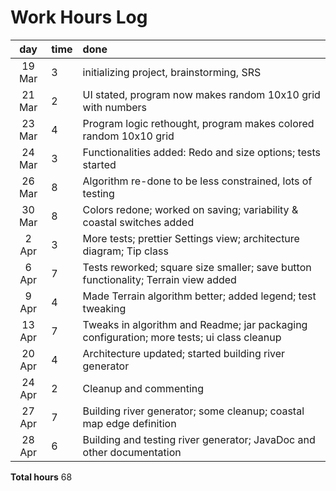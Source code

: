 # Work Hours Log

| day | time | done  |
| :----:|:-----| :-----|
| 19 Mar | 3 | initializing project, brainstorming, SRS |
| 21 Mar | 2 | UI stated, program now makes random 10x10 grid with numbers |
| 23 Mar | 4 | Program logic rethought, program makes colored random 10x10 grid |
| 24 Mar | 3 | Functionalities added: Redo and size options; tests started |
| 26 Mar | 8 | Algorithm re-done to be less constrained, lots of testing |
| 30 Mar | 8 | Colors redone; worked on saving; variability & coastal switches added |
| 2 Apr | 3 | More tests; prettier Settings view; architecture diagram; Tip class |
| 6 Apr | 7 | Tests reworked; square size smaller; save button functionality; Terrain view added |
| 9 Apr | 4 | Made Terrain algorithm better; added legend; test tweaking |
| 13 Apr | 7 | Tweaks in algorithm and Readme; jar packaging configuration; more tests; ui class cleanup |
| 20 Apr | 4 | Architecture updated; started building river generator |
| 24 Apr | 2 | Cleanup and commenting |
| 27 Apr | 7 | Building river generator; some cleanup; coastal map edge definition |
| 28 Apr | 6 | Building and testing river generator; JavaDoc and other documentation |

**Total hours** 68